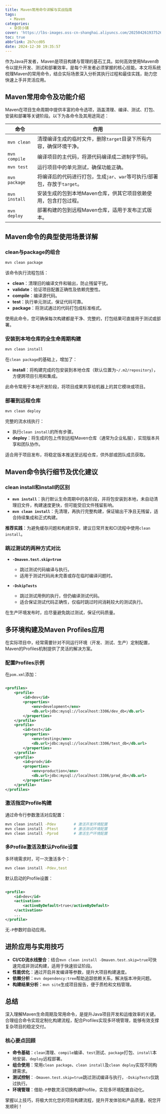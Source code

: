 ```yaml
---
title: Maven常用命令详解与实战指南
tags:
  - Maven
categories:
  - 杂货小铺
cover: 'https://lbs-images.oss-cn-shanghai.aliyuncs.com/202504261937526.png'
toc: true
abbrlink: 2b7ccd05
date: 2024-12-30 19:35:57
---
```


作为Java开发者，Maven是项目构建与管理的基石工具。如何高效使用Maven命令以提升开发、测试和部署效率，是每个开发者必须掌握的核心技能。本文将系统梳理Maven的常用命令，结合实际场景深入分析其执行过程和最佳实践，助力您快速上手并灵活应用。

<!-- more -->

## Maven常用命令及功能介绍

Maven在项目生命周期中提供丰富的命令选项，涵盖清理、编译、测试、打包、安装和部署等关键阶段。以下为各命令及其用途简述：

| 命令            | 作用                                             |
|---------------|------------------------------------------------|
| `mvn clean`   | 清理编译生成的临时文件，删除`target`目录下所有内容，确保环境干净。          |
| `mvn compile` | 编译项目的主代码，将源代码编译成二进制字节码。                        |
| `mvn test`    | 运行项目中的单元测试，确保功能正确。                             |
| `mvn package` | 将编译后的代码进行打包，生成`jar`、`war`等可执行/部署包，存放于`target`。 |
| `mvn install` | 安装生成的包到本地Maven仓库，供其它项目依赖使用，包含打包过程。             |
| `mvn deploy`  | 部署构建的包到远程Maven仓库，适用于发布正式版本。                    |

## Maven命令的典型使用场景详解

### clean与package的组合

```bash
mvn clean package
```

该命令执行流程包括：

- **clean**：清理旧的编译文件和输出，防止残留干扰。
- **validate**：验证项目配置正确性及依赖完整性。
- **compile**：编译源代码。
- **test**：执行单元测试，保证代码可靠。
- **package**：将测试通过的代码打包成标准格式。

使用此命令，您可确保每次构建都是干净、完整的，打包结果可直接用于测试或部署。

### 安装到本地仓库的全生命周期构建

```bash
mvn clean install
```

在`clean package`的基础上，增加了：

- **install**：将构建完成的包安装到本地仓库（默认位置为`~/.m2/repository`），方便跨项目引用和集成。

此命令常用于本地开发阶段，将项目成果共享给机器上的其它模块或项目。

### 部署到远程仓库

```bash
mvn clean deploy
```

完整的流水线执行：

- 执行`clean install`的所有步骤。
- **deploy**：将生成的包上传到远程Maven仓库（通常为企业私服），实现版本共享和团队协作。

适合用于项目发布，将稳定版本推送至远程仓库，供外部或团队成员获取。

## Maven命令执行细节及优化建议

### clean install和install的区别

- **`mvn install`**：执行默认生命周期中的各阶段，并将包安装到本地，未自动清理旧文件，构建速度更快，但可能受旧文件残留影响。
- **`mvn clean install`**：先清理，再执行完整构建，保证输出干净且无残留，适合持续集成和正式构建。

**推荐实践**：为避免缓存问题和构建异常，建议日常开发和CI流程中使用`clean install`。

### 跳过测试的两种方式对比

- **`-Dmaven.test.skip=true`**

    - 跳过测试代码编译与执行。
    - 适用于测试代码尚未完善或存在临时编译问题时。

- **`-DskipTests`**

    - 跳过测试用例的执行，但仍编译测试代码。
    - 适合保证测试代码正确性，仅临时跳过时间消耗较大的测试执行。

在生产环境发布时，应尽量避免跳过测试，保证代码质量。

## 多环境构建及Maven Profiles应用

在实际项目中，经常需要针对不同运行环境（开发、测试、生产）定制配置，Maven的Profiles机制提供了灵活的解决方案。

### 配置Profiles示例

在`pom.xml`添加：

```xml

<profiles>
    <profile>
        <id>dev</id>
        <properties>
            <env>development</env>
            <db.url>jdbc:mysql://localhost:3306/dev_db</db.url>
        </properties>
    </profile>
    <profile>
        <id>test</id>
        <properties>
            <env>testing</env>
            <db.url>jdbc:mysql://localhost:3306/test_db</db.url>
        </properties>
    </profile>
    <profile>
        <id>prod</id>
        <properties>
            <env>production</env>
            <db.url>jdbc:mysql://localhost:3306/prod_db</db.url>
        </properties>
    </profile>
</profiles>
```

### 激活指定Profile构建

通过命令行参数激活对应配置：

```bash
mvn clean install -Pdev        # 激活开发环境配置
mvn clean install -Ptest       # 激活测试环境配置
mvn clean install -Pprod       # 激活生产环境配置
```

### 多Profile激活及默认Profile设置

多环境需求时，可一次激活多个：

```bash
mvn clean install -Pdev,test
```

默认启动的Profile设置：

```xml

<profile>
    <id>dev</id>
    <activation>
        <activeByDefault>true</activeByDefault>
    </activation>
    ...
</profile>
```

无`-P`参数时自动应用。

## 进阶应用与实用技巧

- **CI/CD流水线整合**：结合`mvn clean install -Dmaven.test.skip=true`可快速完成非测试构建，适用于快速验证阶段。
- **性能优化**：通过开启并发编译等参数，提升大项目构建速度。
- **依赖分析**：`mvn dependency:tree`帮助追踪依赖关系，解决版本冲突问题。
- **构建结果分析**：`mvn site`生成项目报告，便于质检和文档管理。

## 总结

深入理解Maven生命周期及常用命令，是提升Java项目开发和运维效率的关键。合理组合命令实现定制化构建流程，配合Profiles实现多环境管理，能够有效支撑复杂项目的稳定交付。

### 核心要点回顾

- **命令基础**：`clean`清理、`compile`编译、`test`测试、`package`打包、`install`本地安装、`deploy`远程部署。
- **组合使用**：常用`clean package`、`clean install`及`clean deploy`实现不同构建需求。
- **测试控制**：`-Dmaven.test.skip=true`跳过测试编译与执行，`-DskipTests`仅跳过执行。
- **环境管理**：借助`-P`参数灵活切换构建Profile，实现多环境配置自动化。

掌握以上技巧，将极大优化您的项目构建流程，提升开发体验和产品质量。祝您开发顺利！
